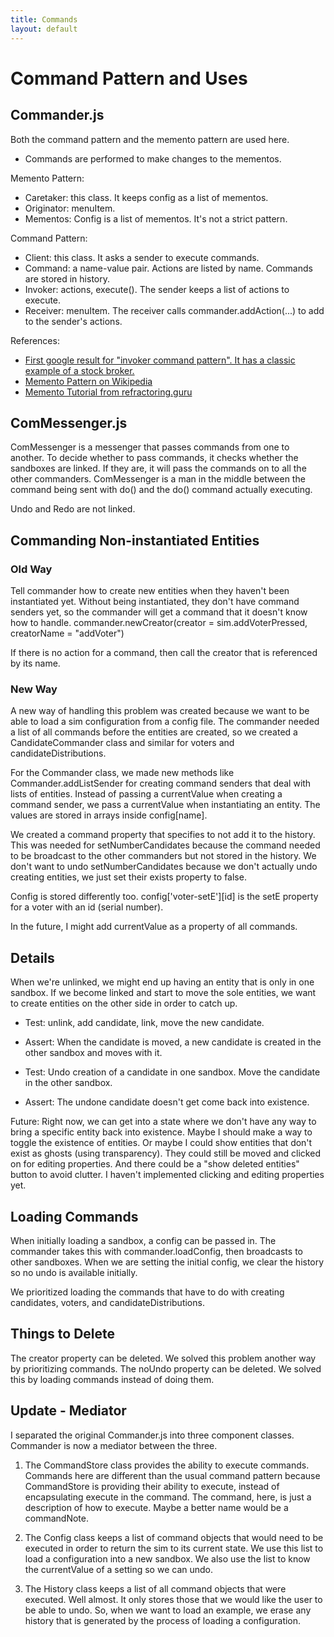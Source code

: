 ```yaml
---
title: Commands
layout: default
---
```


# Command Pattern and Uses

## Commander.js

Both the command pattern and the memento pattern are used here.
 * Commands are performed to make changes to the mementos.

Memento Pattern:
 * Caretaker: this class. It keeps config as a list of mementos.
 * Originator: menuItem.
 * Mementos: Config is a list of mementos. It's not a strict pattern.

Command Pattern:
 * Client: this class. It asks a sender to execute commands.
 * Command: a name-value pair. Actions are listed by name. Commands are stored in history.
 * Invoker: actions, execute(). The sender keeps a list of actions to execute.
 * Receiver: menuItem. The receiver calls commander.addAction(...) to add to the sender's actions.

References:
 * [First google result for "invoker command pattern". It has a classic example of a stock broker.](https://home.csulb.edu/~pnguyen/cecs277/lecnotes/Command%20Pattern%201.pdf)
 * [Memento Pattern on Wikipedia](https://en.wikipedia.org/wiki/Memento_pattern)
 * [Memento Tutorial from refractoring.guru](https://refactoring.guru/design-patterns/memento)

## ComMessenger.js

ComMessenger is a messenger that passes commands from one to another. To decide whether to pass commands, it checks whether the sandboxes are linked. If they are, it will pass the commands on to all the other commanders. ComMessenger is a man in the middle between the command being sent with do() and the do() command actually executing.

Undo and Redo are not linked.

## Commanding Non-instantiated Entities

### Old Way
Tell commander how to create new entities when they haven't been instantiated yet. Without being instantiated, they don't have command senders yet, so the commander will get a command that it doesn't know how to handle.
commander.newCreator(creator = sim.addVoterPressed, creatorName = "addVoter")

If there is no action for a command, then call the creator that is referenced by its name.

### New Way
A new way of handling this problem was created because we want to be able to load a sim configuration from a config file. The commander needed a list of all commands before the entities are created, so we created a CandidateCommander class and similar for voters and candidateDistributions. 

For the Commander class, we made new methods like Commander.addListSender for creating command senders that deal with lists of entities. Instead of passing a currentValue when creating a command sender, we pass a currentValue when instantiating an entity. The values are stored in arrays inside config[name].

We created a command property that specifies to not add it to the history. This was needed for setNumberCandidates because the command needed to be broadcast to the other commanders but not stored in the history. We don't want to undo setNumberCandidates because we don't actually undo creating entities, we just set their exists property to false.

Config is stored differently too. config['voter-setE'][id] is the setE property for a voter with an id (serial number). 

In the future, I might add currentValue as a property of all commands.

## Details
When we're unlinked, we might end up having an entity that is only in one sandbox. If we become linked and start to move the sole entities, we want to create entities on the other side in order to catch up.

* Test: unlink, add candidate, link, move the new candidate.
* Assert: When the candidate is moved, a new candidate is created in the other sandbox and moves with it.

* Test: Undo creation of a candidate in one sandbox. Move the candidate in the other sandbox.
* Assert: The undone candidate doesn't get come back into existence.

Future: Right now, we can get into a state where we don't have any way to bring a specific entity back into existence. Maybe I should make a way to toggle the existence of entities. Or maybe I could show entities that don't exist as ghosts (using transparency). They could still be moved and clicked on for editing properties. And there could be a "show deleted entities" button to avoid clutter. I haven't implemented clicking and editing properties yet.

## Loading Commands
When initially loading a sandbox, a config can be passed in. The commander takes this with commander.loadConfig, then broadcasts to other sandboxes. When we are setting the initial config, we clear the history so no undo is available initially.

We prioritized loading the commands that have to do with creating candidates, voters, and candidateDistributions. 

## Things to Delete
The creator property can be deleted. We solved this problem another way by prioritizing commands. The noUndo property can be deleted. We solved this by loading commands instead of doing them.

## Update - Mediator
I separated the original Commander.js into three component classes. Commander is now a mediator between the three. 

1. The CommandStore class provides the ability to execute commands. Commands here are different than the usual command pattern because CommandStore is providing their ability to execute, instead of encapsulating execute in the command. The command, here, is just a description of how to execute. Maybe a better name would be a commandNote.

2. The Config class keeps a list of command objects that would need to be executed in order to return the sim to its current state. We use this list to load a configuration into a new sandbox. We also use the list to know the currentValue of a setting so we can undo.

3. The History class keeps a list of all command objects that were executed. Well almost. It only stores those that we would like the user to be able to undo. So, when we want to load an example, we erase any history that is generated by the process of loading a configuration. 